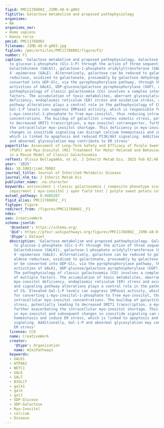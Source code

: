 ```yaml
---
figid: PMC11788002__JIMD-48-0-g003
figtitle: Galactose metabolism and proposed pathophysiology
organisms:
- NA
organisms_ner:
- Homo sapiens
- Danio rerio
pmcid: PMC11788002
filename: JIMD-48-0-g003.jpg
figlink: /pmc/articles/PMC11788002/figure/F1/
number: F1
caption: 'Galactose metabolism and proposed pathophysiology. Galactose is converted
  to glucose‐1‐phosphate (Glc‐1‐P) through the action of three sequential enzymes:
  Galactokinase (GALK1), galactose‐1‐phosphate uridylyltransferase (GALT), and UDP‐galactose
  4′‐epimerase (GALE). Alternatively, galactose can be reduced to galactitol by aldose
  reductase, oxidized to galactonate, presumably by galactose dehydrogenase, or be
  converted into UDP‐Glc, via the pyrophosphorylase pathway, through the sequential
  activities of GALK1, UDP‐glucose/galactose pyrophosphorylase (UGP), and GALE. The
  pathophysiology of classic galactosemia (CG) involves a complex interplay of multiple
  factors. The accumulation of toxic metabolites, aberrant glycosylation, myo‐inositol
  deficiency, endoplasmic reticulum (ER) stress and oxidative stress, and signaling
  pathway alterations plays a central role in the pathophysiology of CG. Elevated
  Gal‐1‐P levels can suppress IMPase1 activity, which is responsible for converting
  L‐myo‐inositol‐1‐phosphate to free myo‐inositol, thus reducing intracellular myo‐inositol
  concentrations. The buildup of galactitol creates osmotic stress, potentially leading
  to decreased SMIT1 transcription, a myo‐inositol cotransporter, further exacerbating
  the intracellular myo‐inositol shortage. This deficiency in myo‐inositol and subsequent
  changes in inositide signaling can disrupt calcium homeostasis and induce ER stress,
  which is linked to apoptosis and reduced PI3K/Akt signaling. Additionally, Gal‐1‐P
  and abnormal glycosylation may contribute to ER stress'
papertitle: Assessment of Long‐Term Safety and Efficacy of Purple Sweet Potato Color
  (PSPC) and Myo‐Inositol (MI) Treatment for Motor Related and Behavioral Phenotypes
  in a Mouse Model of Classic Galactosemia
reftext: Olivia Bellagamba, et al. J Inherit Metab Dis. 2025 Feb 02;48(2).
year: '2025'
doi: 10.1002/jimd.70002
journal_title: Journal of Inherited Metabolic Disease
journal_nlm_ta: J Inherit Metab Dis
publisher_name: .na.character
keywords: antioxidant | classic galactosemia | composite phenotype scoring | motor
  impairment | myo‐inositol | open field test | purple sweet potato color | supplements
automl_pathway: 0.9405267
figid_alias: PMC11788002__F1
figtype: Figure
redirect_from: /figures/PMC11788002__F1
ndex: ''
seo: CreativeWork
schema-jsonld:
  '@context': https://schema.org/
  '@id': https://pfocr.wikipathways.org/figures/PMC11788002__JIMD-48-0-g003.html
  '@type': Dataset
  description: 'Galactose metabolism and proposed pathophysiology. Galactose is converted
    to glucose‐1‐phosphate (Glc‐1‐P) through the action of three sequential enzymes:
    Galactokinase (GALK1), galactose‐1‐phosphate uridylyltransferase (GALT), and UDP‐galactose
    4′‐epimerase (GALE). Alternatively, galactose can be reduced to galactitol by
    aldose reductase, oxidized to galactonate, presumably by galactose dehydrogenase,
    or be converted into UDP‐Glc, via the pyrophosphorylase pathway, through the sequential
    activities of GALK1, UDP‐glucose/galactose pyrophosphorylase (UGP), and GALE.
    The pathophysiology of classic galactosemia (CG) involves a complex interplay
    of multiple factors. The accumulation of toxic metabolites, aberrant glycosylation,
    myo‐inositol deficiency, endoplasmic reticulum (ER) stress and oxidative stress,
    and signaling pathway alterations plays a central role in the pathophysiology
    of CG. Elevated Gal‐1‐P levels can suppress IMPase1 activity, which is responsible
    for converting L‐myo‐inositol‐1‐phosphate to free myo‐inositol, thus reducing
    intracellular myo‐inositol concentrations. The buildup of galactitol creates osmotic
    stress, potentially leading to decreased SMIT1 transcription, a myo‐inositol cotransporter,
    further exacerbating the intracellular myo‐inositol shortage. This deficiency
    in myo‐inositol and subsequent changes in inositide signaling can disrupt calcium
    homeostasis and induce ER stress, which is linked to apoptosis and reduced PI3K/Akt
    signaling. Additionally, Gal‐1‐P and abnormal glycosylation may contribute to
    ER stress'
  license: CC0
  name: CreativeWork
  creator:
    '@type': Organization
    name: WikiPathways
  keywords:
  - GALK1
  - ATP8A2
  - WDTC1
  - GALE
  - GALT
  - B3GLCT
  - galk1
  - gale
  - galt
  - UDP-Glucose
  - UDP-Galactose
  - Myo-Inositol
  - calcium
  - Disease
---
```

